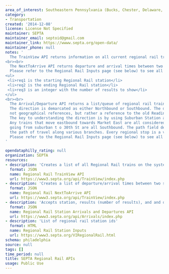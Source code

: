 ```yaml
---
area_of_interest: Southeastern Pennsylvania (Bucks, Chester, Delaware, Montgomery, Philadelphia counties)
category:
- Transportation
created: '2014-12-08'
license: License Not Specified
maintainer: SEPTA
maintainer_email: septoid@gmail.com
maintainer_link: https://wwww.septa.org/open-data/
maintainer_phone: null
notes: '
  The TrainView API returns information on all current regional rail trains.
<br><br>
  The NextToArrive API returns departure and arrival times between two different stations.
  Please refer to the Regional Rail Inputs page (see below) to see all valid inputs.
<ul>
 <li>req1 is the starting Regional Rail station</li>
 <li>req2 is the ending Regional Rail station</li>
 <li>req3 is an integer with the number of results to show</li>
</ul>
<br><br>
  The Arrival/Departure API returns a list/queue of regional rail trains to arrive at a station in two/both directions.
  The direction is demarcated as either Northbound or Southbound. The directions are obviously
  not geographical references, but rather a reference to the old Reading and Pennsy Railroads.
  The key to understanding the direction is by using Suburban Station as a starting point:
  Any trains that move eastbound towards Market East are all considered Northbound; trains
  going from suburban t o 30th St are all Southbound. The path field describes more accurately
  the path of travel along various branches. Every regional stop is a valid parameter.
  Please refer to the Regional Rail Inputs page (see below) to see all valid inputs.
'

opendataphilly_rating: null
organization: SEPTA
resources:
- description: 'Creates a list of all Regional Rail trains on the system. Showing the trains ID number, its starting location, its destination, and if its late or not'
  format: JSON
  name: Regional Rail TrainView API
  url: https://www3.septa.org/api/TrainView/index.php
- description: 'Creates a list of departure/arrival times between two stations'
  format: JSON
  name: Regional Rail NextToArrive API
  url: https://www3.septa.org/api/TrainView/index.php
- description: 'Accepts station, results (number of results), and and direction (N/S)'
  format: JSON
  name: Regional Rail Station Arrivals and Departures API
  url: https://www3.septa.org/api/Arrivals/index.php
- description: 'List of regional rail station ids'
  format: HTML
  name: Regional Rail Station Inputs
  url: https://www3.septa.org/VIRegionalRail.html
schema: philadelphia
source: null
tags: []
time_period: null
title: SEPTA Regional Rail APIs
usage: Public Use
---
```

